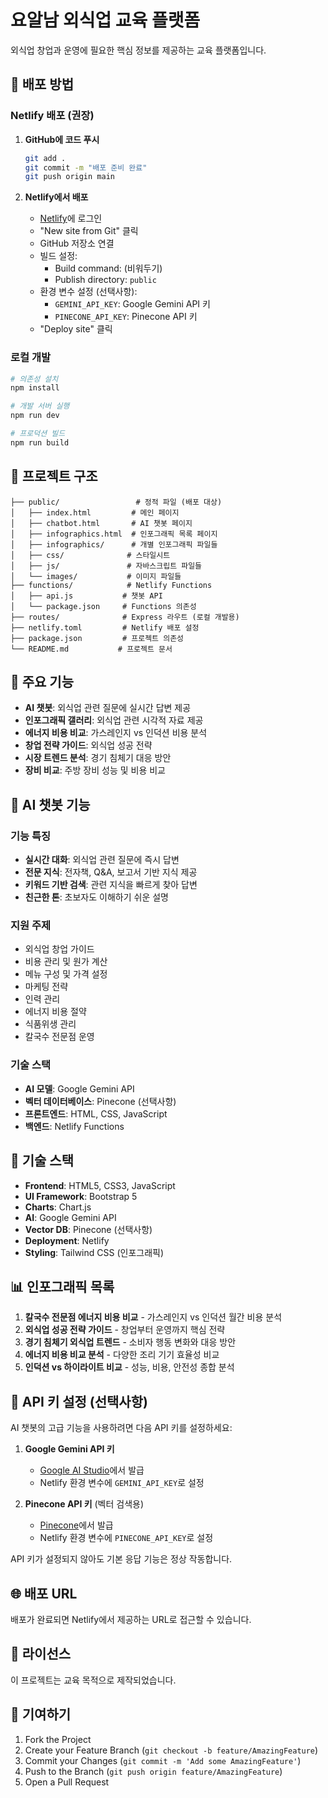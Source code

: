 # 요알남 외식업 교육 플랫폼

외식업 창업과 운영에 필요한 핵심 정보를 제공하는 교육 플랫폼입니다.

## 🚀 배포 방법

### Netlify 배포 (권장)

1. **GitHub에 코드 푸시**
   ```bash
   git add .
   git commit -m "배포 준비 완료"
   git push origin main
   ```

2. **Netlify에서 배포**
   - [Netlify](https://netlify.com)에 로그인
   - "New site from Git" 클릭
   - GitHub 저장소 연결
   - 빌드 설정:
     - Build command: (비워두기)
     - Publish directory: `public`
   - 환경 변수 설정 (선택사항):
     - `GEMINI_API_KEY`: Google Gemini API 키
     - `PINECONE_API_KEY`: Pinecone API 키
   - "Deploy site" 클릭

### 로컬 개발

```bash
# 의존성 설치
npm install

# 개발 서버 실행
npm run dev

# 프로덕션 빌드
npm run build
```

## 📁 프로젝트 구조

```
├── public/                 # 정적 파일 (배포 대상)
│   ├── index.html         # 메인 페이지
│   ├── chatbot.html       # AI 챗봇 페이지
│   ├── infographics.html  # 인포그래픽 목록 페이지
│   ├── infographics/      # 개별 인포그래픽 파일들
│   ├── css/              # 스타일시트
│   ├── js/               # 자바스크립트 파일들
│   └── images/           # 이미지 파일들
├── functions/            # Netlify Functions
│   ├── api.js           # 챗봇 API
│   └── package.json     # Functions 의존성
├── routes/              # Express 라우트 (로컬 개발용)
├── netlify.toml         # Netlify 배포 설정
├── package.json         # 프로젝트 의존성
└── README.md           # 프로젝트 문서
```

## 🎯 주요 기능

- **AI 챗봇**: 외식업 관련 질문에 실시간 답변 제공
- **인포그래픽 갤러리**: 외식업 관련 시각적 자료 제공
- **에너지 비용 비교**: 가스레인지 vs 인덕션 비용 분석
- **창업 전략 가이드**: 외식업 성공 전략
- **시장 트렌드 분석**: 경기 침체기 대응 방안
- **장비 비교**: 주방 장비 성능 및 비용 비교

## 🤖 AI 챗봇 기능

### 기능 특징
- **실시간 대화**: 외식업 관련 질문에 즉시 답변
- **전문 지식**: 전자책, Q&A, 보고서 기반 지식 제공
- **키워드 기반 검색**: 관련 지식을 빠르게 찾아 답변
- **친근한 톤**: 초보자도 이해하기 쉬운 설명

### 지원 주제
- 외식업 창업 가이드
- 비용 관리 및 원가 계산
- 메뉴 구성 및 가격 설정
- 마케팅 전략
- 인력 관리
- 에너지 비용 절약
- 식품위생 관리
- 칼국수 전문점 운영

### 기술 스택
- **AI 모델**: Google Gemini API
- **벡터 데이터베이스**: Pinecone (선택사항)
- **프론트엔드**: HTML, CSS, JavaScript
- **백엔드**: Netlify Functions

## 🔧 기술 스택

- **Frontend**: HTML5, CSS3, JavaScript
- **UI Framework**: Bootstrap 5
- **Charts**: Chart.js
- **AI**: Google Gemini API
- **Vector DB**: Pinecone (선택사항)
- **Deployment**: Netlify
- **Styling**: Tailwind CSS (인포그래픽)

## 📊 인포그래픽 목록

1. **칼국수 전문점 에너지 비용 비교** - 가스레인지 vs 인덕션 월간 비용 분석
2. **외식업 성공 전략 가이드** - 창업부터 운영까지 핵심 전략
3. **경기 침체기 외식업 트렌드** - 소비자 행동 변화와 대응 방안
4. **에너지 비용 비교 분석** - 다양한 조리 기기 효율성 비교
5. **인덕션 vs 하이라이트 비교** - 성능, 비용, 안전성 종합 분석

## 🔑 API 키 설정 (선택사항)

AI 챗봇의 고급 기능을 사용하려면 다음 API 키를 설정하세요:

1. **Google Gemini API 키**
   - [Google AI Studio](https://makersuite.google.com/app/apikey)에서 발급
   - Netlify 환경 변수에 `GEMINI_API_KEY`로 설정

2. **Pinecone API 키** (벡터 검색용)
   - [Pinecone](https://www.pinecone.io/)에서 발급
   - Netlify 환경 변수에 `PINECONE_API_KEY`로 설정

API 키가 설정되지 않아도 기본 응답 기능은 정상 작동합니다.

## 🌐 배포 URL

배포가 완료되면 Netlify에서 제공하는 URL로 접근할 수 있습니다.

## 📝 라이선스

이 프로젝트는 교육 목적으로 제작되었습니다.

## 🤝 기여하기

1. Fork the Project
2. Create your Feature Branch (`git checkout -b feature/AmazingFeature`)
3. Commit your Changes (`git commit -m 'Add some AmazingFeature'`)
4. Push to the Branch (`git push origin feature/AmazingFeature`)
5. Open a Pull Request 